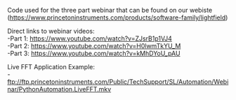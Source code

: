Code used for the three part webinar that can be found on our webiste (https://www.princetoninstruments.com/products/software-family/lightfield)

Direct links to webinar videos:<br/>
  -Part 1: https://www.youtube.com/watch?v=ZJsrB1p1VJ4  
  -Part 2: https://www.youtube.com/watch?v=H0lwmTkYU_M  
  -Part 3: https://www.youtube.com/watch?v=kMhDYoU_pAU

Live FFT Application Example:<br/>
  -ftp://ftp.princetoninstruments.com/Public/TechSupport/SL/Automation/Webinar/PythonAutomation.LiveFFT.mkv
  
  
